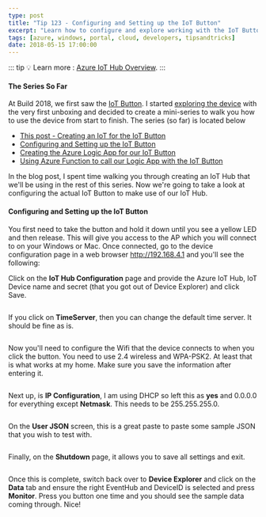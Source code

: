 ```yaml
---
type: post
title: "Tip 123 - Configuring and Setting up the IoT Button"
excerpt: "Learn how to configure and explore working with the IoT Button"
tags: [azure, windows, portal, cloud, developers, tipsandtricks]
date: 2018-05-15 17:00:00
---
```


::: tip
:bulb: Learn more : [Azure IoT Hub Overview](https://docs.microsoft.com/azure/iot-hub/about-iot-hub?WT.mc_id=docs-azuredevtips-azureappsdev).
:::

#### The Series So Far

At Build 2018, we first saw the [IoT Button](http://aka.ms/button?WT.mc_id=akams-azuredevtips-azureappsdev). I started [exploring the device](https://www.youtube.com/watch?v=OdGHWwRBf_c?WT.mc_id=youtube-azuredevtips-azureappsdev) with the very first unboxing and decided to create a mini-series to walk you how to use the device from start to finish. The series (so far) is located below

* [This post - Creating an IoT for the IoT Button](https://microsoft.github.io/AzureTipsAndTricks/blog/tip122.html)
* [Configuring and Setting up the IoT Button](https://microsoft.github.io/AzureTipsAndTricks/blog/tip123.html)
* [Creating the Azure Logic App for our IoT Button](https://microsoft.github.io/AzureTipsAndTricks/blog/tip124.html)
* [Using Azure Function to call our Logic App with the IoT Button](https://microsoft.github.io/AzureTipsAndTricks/blog/tip125.html)

In the blog post, I spent time walking you through creating an IoT Hub that we'll be using in the rest of this series. Now we're going to take a look at configuring the actual IoT Button to make use of our IoT Hub. 

#### Configuring and Setting up the IoT Button

You first need to take the button and hold it down until you see a yellow LED and then release. This will give you access to the AP which you will connect to on your Windows or Mac. Once connected, go to the device configuration page in a web browser http://192.168.4.1 and you'll see the following: 

Click on the **IoT Hub Configuration** page and provide the Azure IoT Hub, IoT Device name and secret (that you got out of Device Explorer) and click Save. 

<img :src="$withBase('/files/iotbutton9.png')">

If you click on **TimeServer**, then you can change the default time server. It should be fine as is. 

<img :src="$withBase('/files/iotbutton10.png')">

Now you'll need to configure the Wifi that the device connects to when you click the button. You need to use 2.4 wireless and WPA-PSK2. At least that is what works at my home. Make sure you save the information after entering it. 

<img :src="$withBase('/files/iotbutton11.png')">

Next up, is **IP Configuration**, I am using DHCP so left this as **yes** and 0.0.0.0 for everything except **Netmask**. This needs to be 255.255.255.0. 

<img :src="$withBase('/files/iotbutton12.png')">

On the **User JSON** screen, this is a great paste to paste some sample JSON that you wish to test with. 

<img :src="$withBase('/files/iotbutton13.png')">

Finally, on the **Shutdown** page, it allows you to save all settings and exit. 

<img :src="$withBase('/files/iotbutton14.png')">

Once this is complete, switch back over to **Device Explorer** and click on the **Data** tab and ensure the right EventHub and DeviceID is selected and press **Monitor**. Press you button one time and you should see the sample data coming through. Nice!

<img :src="$withBase('/files/iotbutton15.png')">

